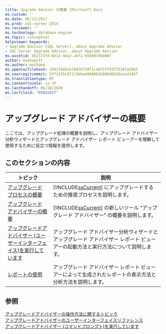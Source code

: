 ```yaml
---
title: Upgrade Advisor の概要 |Microsoft Docs
ms.custom: ''
ms.date: 06/13/2017
ms.prod: sql-server-2014
ms.reviewer: ''
ms.technology: database-engine
ms.topic: conceptual
helpviewer_keywords:
- Upgrade Advisor [SQL Server], about Upgrade Advisor
- SQL Server Upgrade Advisor, about Upgrade Advisor
ms.assetid: d52773fd-0e13-44a2-a5f2-69d6974bb08f
author: mashamsft
ms.author: mathoma
ms.openlocfilehash: 1941fb85a576835739f1cd975ff93ff336f42065
ms.sourcegitcommit: 57f1d15c67113bbadd40861b886d6929aacd3467
ms.translationtype: MT
ms.contentlocale: ja-JP
ms.lasthandoff: 06/18/2020
ms.locfileid: "85042037"
---
```

# <a name="overview-of-upgrade-advisor"></a>アップグレード アドバイザーの概要
  ここでは、アップグレード処理の概要を説明し、アップグレード アドバイザー分析ウィザードとアップグレード アドバイザー レポート ビューアーを理解して使用するために役立つ情報を提供します。  
  
## <a name="in-this-section"></a>このセクションの内容  
  
|トピック|説明|  
|-----------|-----------------|  
|[アップグレード プロセスの概要](../../../2014/sql-server/install/upgrade-process-overview.md)|[!INCLUDE[ssCurrent](../../includes/sscurrent-md.md)] にアップグレードするための推奨プロセスを説明します。|  
|[アップグレード アドバイザーの概要](../../../2014/sql-server/install/upgrade-advisor-overview.md)|[!INCLUDE[ssCurrent](../../includes/sscurrent-md.md)] の新しいツール "アップグレード アドバイザー" の概要を説明します。|  
|[アップグレードアドバイザー &#40;ユーザーインターフェイス&#41;を実行しています](../../../2014/sql-server/install/running-upgrade-advisor-user-interface.md)|アップグレード アドバイザー分析ウィザードとアップグレード アドバイザー レポート ビューアーの起動方法と実行方法について説明します。|  
|[レポートの使用](../../../2014/sql-server/install/using-reports.md)|アップグレード アドバイザー レポート ビューアーによって生成されたレポートの表示方法と分析方法を説明します。|  
  
## <a name="see-also"></a>参照  
 [アップグレードアドバイザーの操作方法に関するトピック](../../../2014/sql-server/install/upgrade-advisor-how-to-topics.md)   
 [アップグレードアドバイザーのユーザーインターフェイスリファレンス](../../../2014/sql-server/install/upgrade-advisor-user-interface-reference.md)   
 [アップグレードアドバイザー &#40;コマンドプロンプト&#41;を実行しています](../../../2014/sql-server/install/running-upgrade-advisor-command-prompt.md)  
  
  
